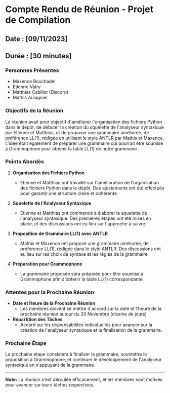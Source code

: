 # Compte Rendu de Réunion - Projet de Compilation

## Date : [09/11/2023]
## Durée : [30 minutes]

### Personnes Présentes
- Maxence Bouchadel
- Etienne Vatry
- Matthias Cabillot (Discord)
- Mathis Aulagnier

### Objectifs de la Réunion
La réunion avait pour objectif d'améliorer l'organisation des fichiers Python dans le dépôt, de débuter la création du squelette de l'analyseur syntaxique par Etienne et Matthias, et de proposer une grammaire améliorée, de préférence LL(1), rédigée en utilisant le style ANTLR par Mathis et Maxence. L'idée était également de préparer une grammaire qui pourrait être soumise à Grammophone pour obtenir la table LL(1) de notre grammaire.

### Points Abordés
1. **Organisation des Fichiers Python**
   - Etienne et Matthias ont travaillé sur l'amélioration de l'organisation des fichiers Python dans le dépôt. Des ajustements ont été effectués pour garantir une structure claire et cohérente.

2. **Squelette de l'Analyseur Syntaxique**
   - Etienne et Matthias ont commencé à élaborer le squelette de l'analyseur syntaxique. Des premières étapes ont été mises en place, et des discussions ont eu lieu sur l'approche à suivre.

3. **Proposition de Grammaire LL(1) avec ANTLR**
   - Mathis et Maxence ont proposé une grammaire améliorée, de préférence LL(1), rédigée dans le style ANTLR. Des discussions ont eu lieu sur les choix de syntaxe et les règles de la grammaire.

4. **Préparation pour Grammophone**
   - La grammaire proposée sera préparée pour être soumise à Grammophone afin d'obtenir la table LL(1) correspondante.

### Attentes pour la Prochaine Réunion
- **Date et Heure de la Prochaine Réunion**
   - Les membres doivent se mettre d'accord sur la date et l'heure de la prochaine réunion autour du 20 Novembre (dizaine de jours)
- **Répartition des Tâches**
   - Accord sur les responsabilités individuelles pour avancer sur la création de l'analyseur syntaxique et la finalisation de la grammaire.

### Prochaine Étape
La prochaine étape consistera à finaliser la grammaire, soumettre la proposition à Grammophone, et continuer le développement de l'analyseur syntaxique en s'appuyant de la grammaire.

---
**Note:** La réunion s'est déroulée efficacement, et les membres sont motivés pour avancer sur leurs tâches respectives.

